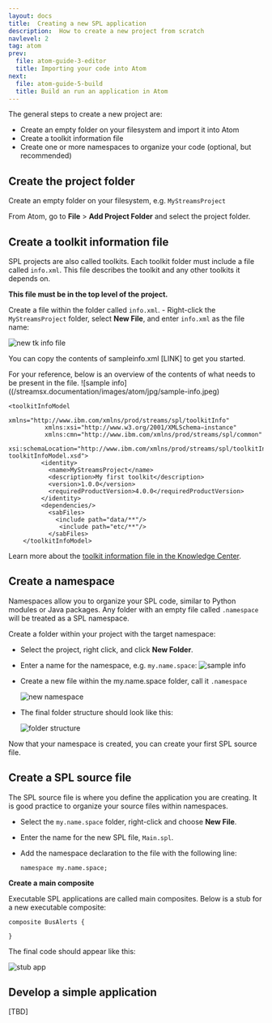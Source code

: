 ```yaml
---
layout: docs
title:  Creating a new SPL application
description:  How to create a new project from scratch
navlevel: 2
tag: atom
prev:
  file: atom-guide-3-editor
  title: Importing your code into Atom  
next:
  file: atom-guide-5-build
  title: Build an run an application in Atom
---
```


The general steps to create a new project are:
- Create an empty folder on your filesystem and import it into Atom
- Create a toolkit information file
- Create one or more namespaces to organize your code (optional, but recommended)

Create the project folder
---------------------------
Create an empty folder on your filesystem, e.g. `MyStreamsProject`

From Atom, go to **File** \> **Add Project Folder** and select the project folder.

Create a toolkit information file
---------------------------------

SPL projects are also called toolkits. Each toolkit folder must include a file called `info.xml`.  This file describes the toolkit and any other toolkits it depends on.

**This file must be in the top level of the project.**

Create a file within the folder called `info.xml`.
    - Right-click the `MyStreamsProject` folder, select **New File**, and enter `info.xml` as the file name:

![new tk info file](/streamsx.documentation/images/atom/jpg/info1.jpeg)

You can copy the contents of sampleinfo.xml \[LINK\] to get you started.

For your reference, below is an overview of the contents of what needs to be present in the file.
    ![sample info]((/streamsx.documentation/images/atom/jpg/sample-info.jpeg)
```
<toolkitInfoModel
          xmlns="http://www.ibm.com/xmlns/prod/streams/spl/toolkitInfo"
          xmlns:xsi="http://www.w3.org/2001/XMLSchema−instance"
          xmlns:cmn="http://www.ibm.com/xmlns/prod/streams/spl/common"
          xsi:schemaLocation="http://www.ibm.com/xmlns/prod/streams/spl/toolkitInfo toolkitInfoModel.xsd">
         <identity>
           <name>MyStreamsProject</name>
           <description>My first toolkit</description>
           <version>1.0.0</version>
           <requiredProductVersion>4.0.0</requiredProductVersion>
         </identity>
         <dependencies/>
           <sabFiles>
             <include path="data/**"/>
              <include path="etc/**"/>
           </sabFiles>
    </toolkitInfoModel>

```
Learn more about the [toolkit information file in the Knowledge Center](https://www.ibm.com/support/knowledgecenter/SSCRJU_4.3.0/com.ibm.streams.dev.doc/doc/toolkitinformationmodelfile.html).

Create a namespace
------------------------

Namespaces allow you to organize your SPL code, similar to Python
modules or Java packages. Any folder with an empty file called `.namespace` will be treated as a SPL namespace.

Create a folder within your project with the target namespace:
-   Select the project, right click, and click **New Folder**.

-   Enter a name for the namespace, e.g. `my.name.space`:
    ![sample info](/streamsx.documentation/images/atom/jpg/namespace1.jpeg)

-   Create a new file within the my.name.space folder, call it
    `.namespace`

    ![new namespace](/streamsx.documentation/images/atom/jpg/namespace2.jpeg)

-   The final folder structure should look like this:

    ![folder structure](/streamsx.documentation/images/atom/jpg/namespace3.jpeg)

Now that your namespace is created, you can create your first SPL source
file.

Create a SPL source file
--------------------------

The SPL source file is where you define the application you are creating. It is good practice to organize your source files within namespaces.

-   Select the `my.name.space` folder, right-click and choose **New File**.

-   Enter the name for the new SPL file, `Main.spl`.

-   Add the namespace declaration to the file with the following line:

    `namespace my.name.space;`

**Create a main composite**

Executable SPL applications are called main composites. Below is a stub
for a new executable composite:

```
composite BusAlerts {

}
```

The final code should appear like this:

![stub app](/streamsx.documentation/images/atom/jpg/blank-app.jpeg)

Develop a simple application
---------------------------

[TBD]
